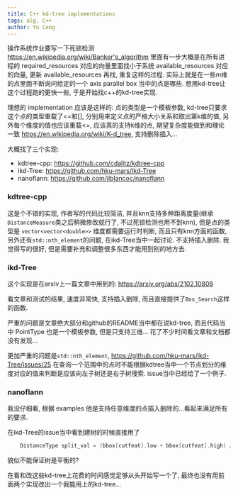 ```yaml
---
title: C++ kd-tree implementations
tags: alg, C++
author: Yu Cong
---
```


操作系统作业要写一下死锁检测 https://en.wikipedia.org/wiki/Banker's_algorithm 里面有一步大概是在所有进程的 required_resources 对应的向量里面找小于系统 available_resources 对应的向量, 更新 available_resources 再找, 重复这样的过程. 实际上就是在一些$m$维的点里面不断询问给定的一个 axis parallel box 当中的点是哪些. 想用kd-tree让这个过程跑的更快一些, 于是开始找c++的kd-tree实现.

理想的 implementation 应该是这样的: 点的类型是一个模板参数, kd-tree只要求这个点的类型重载了<=和[], 分别用来定义点的严格大小关系和取出第k维的值, 另外每个维度的值也应该重载<=, 应该真的支持k维的点, 期望复杂度能做到和理论一致 https://en.wikipedia.org/wiki/K-d_tree, 支持删除插入...

大概找了三个实现:

- kdtree-cpp: <https://github.com/cdalitz/kdtree-cpp>
- ikd-Tree: <https://github.com/hku-mars/ikd-Tree>
- nanoflann: <https://github.com/jlblancoc/nanoflann>

### kdtree-cpp

这是个不错的实现, 作者写的代码比较简洁, 并且knn支持多种距离度量(继承`DistanceMeasure`类之后稍微修改就行了, 不过死锁检测也用不到knn), 但是点的类型是 `vector<vector<double>>` 维度都需要运行时判断, 而且只有knn方面的函数, 另外还有`std::nth_element`的问题, 在ikd-Tree当中一起讨论. 不支持插入删除. 我觉得写的很好, 但是需要补充和调整很多东西才能用到别的地方去.

### ikd-Tree

这个实现是在arxiv上一篇文章中用到的: <https://arxiv.org/abs/2102.10808>

看文章和测试的结果, 速度非常快, 支持插入删除, 而且直接提供了`Box_Search`这样的函数. 

严重的问题是文章绝大部分和github的README当中都在说kd-tree, 而且代码当中 PointType 也是一个模板参数, 但是只支持三维... 花了不少时间看文章和文档都没有发现...

更加严重的问题是`std::nth_element`, <https://github.com/hku-mars/ikd-Tree/issues/25> 在查询一个范围中的点时不能根据kdtree当中一个节点划分的维度对应的值来判断是应该向左子树还是右子树搜索. issue当中已经给了一个例子.

### nanoflann

我没仔细看, 根据 examples 他是支持任意维度的点插入删除的...看起来满足所有的要求.

在ikd-Tree的issue当中看到建树的时候直接用了
```cpp
    DistanceType split_val = (bbox[cutfeat].low + bbox[cutfeat].high) / 2;
```

貌似不能保证树是平衡的?

在看和改这些kd-tree上花费的时间感觉足够从头开始写一个了, 最终也没有用前面两个实现改出一个我能用上的kd-tree...